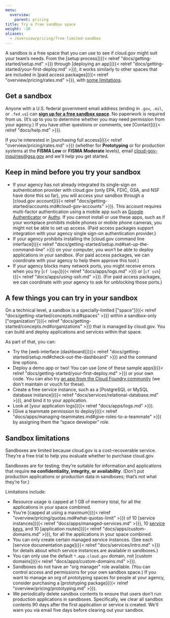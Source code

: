 ```yaml
---
menu:
  overview:
    parent: pricing
title: Try a free sandbox space
weight: -10
aliases:
  - /overview/pricing/free-limited-sandbox
---
```


A sandbox is a free space that you can use to see if cloud.gov might suit your team’s needs. From the [setup process]({{< relref "docs/getting-started/setup.md" >}}) through [deploying an app]({{< relref "docs/getting-started/your-first-deploy.md" >}}), it works similarly to other spaces that are included in [paid access packages]({{< relref "overview/pricing/rates.md" >}}), with [some limitations](#sandbox-limitations).

## Get a sandbox

Anyone with a U.S. federal government email address (ending in `.gov`, `.mil`, or `.fed.us`) can [**sign up for a free sandbox space**](https://account.fr.cloud.gov/signup). No paperwork is required from us. (It’s up to you to determine whether you may need permission from your agency.) If you have other questions or comments, see [Contact]({{< relref "docs/help.md" >}}).

If you’re interested in [purchasing full access]({{< relref "overview/pricing/rates.md" >}}) (whether for **Prototyping** or for production systems at the **FISMA Low** or **FISMA Moderate** levels), email [cloud-gov-inquiries@gsa.gov](mailto:cloud-gov-inquiries@gsa.gov) and we'll help you get started.

## Keep in mind before you try your sandbox

* If your agency has not already integrated its single-sign on authentication provider with cloud.gov (only EPA, FDIC, GSA, and NSF have done this so far), you will access your sandbox through a [cloud.gov account]({{< relref "docs/getting-started/accounts.md#cloud-gov-accounts" >}}). This account requires multi-factor authentication using a mobile app such as [Google Authenticator](https://support.google.com/accounts/answer/1066447?hl=en) or [Authy](https://www.authy.com/app/mobile/). If you cannot install or use these apps, such as if your workplace prohibits mobile phones or mobile phone cameras, you might not be able to set up access. (Paid access packages support integration with your agency single sign-on authentication provider.)
* If your agency prohibits installing the [cloud.gov command line interface]({{< relref "docs/getting-started/setup.md#set-up-the-command-line" >}}) on your computer, you won’t be able to deploy applications in your sandbox. (For paid access packages, we can coordinate with your agency to help them approve this tool.)
* If your agency blocks many network ports, you might receive errors when you try [`cf logs`]({{< relref "docs/apps/logs.md" >}}) or [`cf ssh`]({{< relref "docs/apps/using-ssh.md" >}}). (For paid access packages, we can coordinate with your agency to ask for unblocking those ports.)

## A few things you can try in your sandbox

On a technical level, a sandbox is a specially-limited ["space"]({{< relref "docs/getting-started/concepts.md#spaces" >}}) within a sandbox-only ["organization"]({{< relref "docs/getting-started/concepts.md#organizations" >}}) that is managed by cloud.gov. You can build and deploy applications and services within that space.

As part of that, you can:

* Try the [web interface (dashboard)]({{< relref "docs/getting-started/setup.md#check-out-the-dashboard" >}}) and the command line options.
* Deploy a demo app or two! You can use [one of these sample apps]({{< relref "docs/getting-started/your-first-deploy.md" >}}) or your own code. You can also try [an app from the Cloud Foundry community](https://github.com/cloudfoundry-samples) (we don't maintain or vouch for these).
* Create a free service instance, such as a [PostgreSQL or MySQL database instance]({{< relref "docs/services/relational-database.md" >}}), and bind it to your application.
* Look at [your application logs]({{< relref "docs/apps/logs.md" >}}).
* [Give a teammate permission to deploy]({{< relref "docs/apps/managing-teammates.md#give-roles-to-a-teammate" >}}) by assigning them the “space developer” role.

## Sandbox limitations

Sandboxes are limited because cloud.gov is a cost-recoverable service. They’re a free trial to help you evaluate whether to purchase cloud.gov.

Sandboxes are for testing; they’re suitable for information and applications that require **no confidentiality, integrity, or availability**. (Don’t put production applications or production data in sandboxes; that’s not what they’re for.)

Limitations include:

* Resource usage is capped at 1 GB of memory total, for all the applications in your space combined.
* You're [capped at using a maximum]({{< relref "overview/pricing/quotas.md#what-quotas-limit" >}}) of 10 [service instances]({{< relref "docs/apps/managed-services.md" >}}), 10 [service keys](https://docs.cloudfoundry.org/devguide/services/service-keys.html), and 10 [application routes]({{< relref "docs/apps/custom-domains.md" >}}), for all the applications in your space combined.
* You can only create certain managed service instances. (See each [service documentation page]({{< relref "docs/services/intro.md" >}}) for details about which service instances are available in sandboxes.)
* You can only use the default `*.app.cloud.gov` domain, not [custom domains]({{< relref "docs/apps/custom-domains.md" >}}).
* Sandboxes do not have an "org manager" role available. (You can control access and permissions for your own sandbox space.) If you want to manage an org of prototyping spaces for people at your agency, consider purchasing a [prototyping package]({{< relref "overview/pricing/prototyping.md" >}}).
* We periodically delete sandbox contents to ensure that users don't run production applications in sandboxes. Specifically, we clear all sandbox contents 90 days after the first application or service is created. We'll warn you via email five days before clearing out your sandbox.
